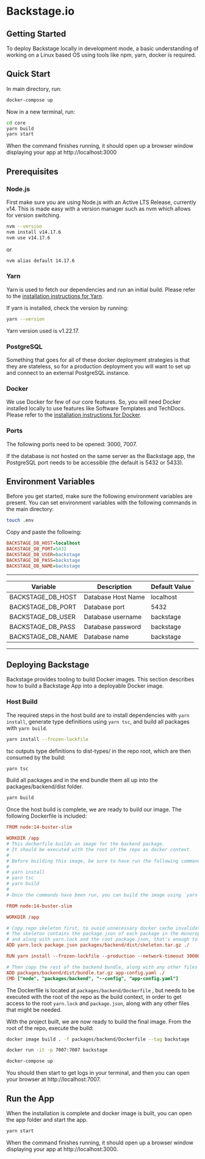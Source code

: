 # Backstage.io

## Getting Started

To deploy Backstage locally in development mode, a basic understanding of working on a Linux based OS using tools like npm, yarn, docker is required.

## Quick Start

In main directory, run:

```bash
docker-compose up
```

Now in a new terminal, run:

```bash
cd core
yarn build
yarn start
```

When the command finishes running, it should open up a browser window displaying your app at http://localhost:3000

## Prerequisites

### Node.js

First make sure you are using Node.js with an Active LTS Release, currently v14. This is made easy with a version manager such as nvm which allows for version switching.

```bash
nvm --version
nvm install v14.17.6
nvm use v14.17.6
```

or

```bash
nvm alias default 14.17.6
```

### Yarn

Yarn is used to fetch our dependencies and run an initial build. Please refer to the [installation instructions for Yarn](https://classic.yarnpkg.com/en/docs/install/#mac-stable).

If yarn is installed, check the version by running:

```bash
yarn --version
```

Yarn version used is v1.22.17.

### PostgreSQL

Something that goes for all of these docker deployment strategies is that they are stateless, so for a production deployment you will want to set up and connect to an external PostgreSQL instance.

### Docker

We use Docker for few of our core features. So, you will need Docker installed locally to use features like Software Templates and TechDocs. Please refer to the [installation instructions for Docker](https://docs.docker.com/engine/install/).

### Ports

The following ports need to be opened: 3000, 7007.

If the database is not hosted on the same server as the Backstage app, the PostgreSQL port needs to be accessible (the default is 5432 or 5433).

## Environment Variables

Before you get started, make sure the following environment variables are present.
You can set environment variables with the following commands in the main directory:

```bash
touch .env
```

Copy and paste the following:

```ini
BACKSTAGE_DB_HOST=localhost
BACKSTAGE_DB_PORT=5432
BACKSTAGE_DB_USER=backstage
BACKSTAGE_DB_PASS=backstage
BACKSTAGE_DB_NAME=backstage
```

---

| Variable          | Description        | Default Value |
| ----------------- | ------------------ | ------------- |
| BACKSTAGE_DB_HOST | Database Host Name | localhost     |
| BACKSTAGE_DB_PORT | Database port      | 5432          |
| BACKSTAGE_DB_USER | Database username  | backstage     |
| BACKSTAGE_DB_PASS | Database password  | backstage     |
| BACKSTAGE_DB_NAME | Database name      | backstage     |

---

## Deploying Backstage

Backstage provides tooling to build Docker images. This section describes how to build a Backstage App into a deployable Docker image.

### Host Build

The required steps in the host build are to install dependencies with `yarn install`, generate type definitions using `yarn tsc`, and build all packages with `yarn build`.

```bash
yarn install --frozen-lockfile
```

tsc outputs type definitions to dist-types/ in the repo root, which are then consumed by the build:

```bash
yarn tsc
```

Build all packages and in the end bundle them all up into the packages/backend/dist folder.

```bash
yarn build
```

Once the host build is complete, we are ready to build our image. The following Dockerfile is included:

```ini
FROM node:14-buster-slim

WORKDIR /app
# This dockerfile builds an image for the backend package.
# It should be executed with the root of the repo as docker context.
#
# Before building this image, be sure to have run the following commands in the repo root:
#
# yarn install
# yarn tsc
# yarn build
#
# Once the commands have been run, you can build the image using `yarn build-image`

FROM node:14-buster-slim

WORKDIR /app

# Copy repo skeleton first, to avoid unnecessary docker cache invalidation.
# The skeleton contains the package.json of each package in the monorepo,
# and along with yarn.lock and the root package.json, that's enough to run yarn install.
ADD yarn.lock package.json packages/backend/dist/skeleton.tar.gz ./

RUN yarn install --frozen-lockfile --production --network-timeout 300000 && rm -rf "$(yarn cache dir)"

# Then copy the rest of the backend bundle, along with any other files we might want.
ADD packages/backend/dist/bundle.tar.gz app-config.yaml ./
CMD ["node", "packages/backend", "--config", "app-config.yaml"]
```

The Dockerfile is located at `packages/backend/Dockerfile` , but needs to be executed with the root of the repo as the build context, in order to get access to the root `yarn.lock` and `package.json`, along with any other files that might be needed.

With the project built, we are now ready to build the final image. From the root of the repo, execute the build:

```bash
docker image build . -f packages/backend/Dockerfile --tag backstage

docker run -it -p 7007:7007 backstage

docker-compose up
```

You should then start to get logs in your terminal, and then you can open your browser at http://localhost:7007.

## Run the App

When the installation is complete and docker image is built, you can open the app folder and start the app.

```bash
yarn start
```

When the command finishes running, it should open up a browser window displaying your app at http://localhost:3000.
